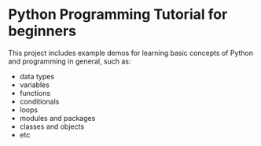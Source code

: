 # Python Programming Tutorial for beginners

This project includes example demos for learning basic concepts of Python and programming in general, such as:
- data types
- variables
- functions
- conditionals
- loops
- modules and packages
- classes and objects
- etc
